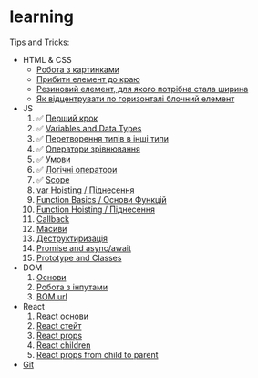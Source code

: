 # learning

Tips and Tricks:
- HTML & CSS
  - [Робота з картинками](tips-and-tricks/html-and-css/images/README.md)
  - [Прибити елемент до краю](tips-and-tricks/html-and-css/flex-align-last/README.md)
  - [Резиновий елемент, для якого потрібна стала ширина](tips-and-tricks/html-and-css/auto-resize/README.md)
  - [Як відцентрувати по горизонталі блочний елемент](tips-and-tricks/html-and-css/horizontal-centering-of-block/README.md)
- JS
  1. ✅ [Перший крок](js/first-step/README.md)
  2. ✅ [Variables and Data Types](js/variables-and-data-types/README.md)
  3. ✅ [Перетворення типів в інші типи](js/type-conversion/README.md)
  4. ✅ [Оператори зрівнювання](js/comparison/README.md)
  4. ✅ [Умови](js/condition/README.md)
  4. ✅ [Логічні оператори](js/logical-operators/README.md)
  5. ✅ [Scope](js/scope/README.md)
  6. [var Hoisting / Піднесення](js/var-hoisting/README.md)
  7. [Function Basics / Основи Функцій](js/functions-basic/README.md)
  8. [Function Hoisting / Піднесення](js/function-hoisting/README.md)
  9. [Callback](js/callback/README.md)
  10. [Масиви]()
  11. [Деструктиризація](js/destructuring/README.md)
  12. [Promise and async/await]()
  13. [Prototype and Classes]()
- DOM
  1. [Основи](dom/dom-basics/README.md)
  2. [Робота з інпутами]()
  3. [BOM url]()
- React
  1. [React основи](react/basics/README.md)
  2. [React стейт](react/state/README.md)
  3. [React props](react/components-and-props/README.md)
  4. [React children](react/children/README.md)
  4. [React props from child to parent](react/props-from-child-to-parent/README.md)
- [Git](Git.md)

